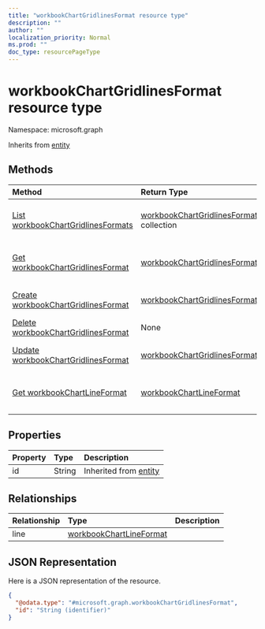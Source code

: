 ```yaml
---
title: "workbookChartGridlinesFormat resource type"
description: ""
author: ""
localization_priority: Normal
ms.prod: ""
doc_type: resourcePageType
---
```


# workbookChartGridlinesFormat resource type


Namespace: microsoft.graph




Inherits from [entity](../resources/entity.md)

## Methods
|Method|Return Type|Description|
|:---|:---|:---|
|[List workbookChartGridlinesFormats](../api/workbookchartgridlinesformat-list.md)|[workbookChartGridlinesFormat](../resources/workbookchartgridlinesformat.md) collection|List properties and relationships of the [workbookChartGridlinesFormat](../resources/workbookchartgridlinesformat.md) objects.|
|[Get workbookChartGridlinesFormat](../api/workbookchartgridlinesformat-get.md)|[workbookChartGridlinesFormat](../resources/workbookchartgridlinesformat.md)|Read properties and relationships of the [workbookChartGridlinesFormat](../resources/workbookchartgridlinesformat.md) object.|
|[Create workbookChartGridlinesFormat](../api/workbookchartgridlinesformat-create.md)|[workbookChartGridlinesFormat](../resources/workbookchartgridlinesformat.md)|Create a new [workbookChartGridlinesFormat](../resources/workbookchartgridlinesformat.md) object.|
|[Delete workbookChartGridlinesFormat](../api/workbookchartgridlinesformat-delete.md)|None|Deletes a [workbookChartGridlinesFormat](../resources/workbookchartgridlinesformat.md).|
|[Update workbookChartGridlinesFormat](../api/workbookchartgridlinesformat-update.md)|[workbookChartGridlinesFormat](../resources/workbookchartgridlinesformat.md)|Update the properties of a [workbookChartGridlinesFormat](../resources/workbookchartgridlinesformat.md) object.|
|[Get workbookChartLineFormat](../api/workbookchartlineformat-get.md)|[workbookChartLineFormat](../resources/workbookchartlineformat.md)|Read properties and relationships of the [workbookChartLineFormat](../resources/workbookchartlineformat.md) object.|

## Properties
|Property|Type|Description|
|:---|:---|:---|
|id|String| Inherited from [entity](../resources/entity.md)|

## Relationships
|Relationship|Type|Description|
|:---|:---|:---|
|line|[workbookChartLineFormat](../resources/workbookchartlineformat.md)||

## JSON Representation
Here is a JSON representation of the resource.
<!-- {
  "blockType": "resource",
  "keyProperty": "id",
  "@odata.type": "microsoft.graph.workbookChartGridlinesFormat",
  "baseType": "microsoft.graph.entity",
  "openType": false
}
-->
``` json
{
  "@odata.type": "#microsoft.graph.workbookChartGridlinesFormat",
  "id": "String (identifier)"
}
```

